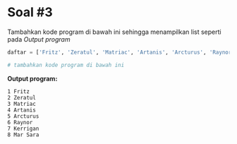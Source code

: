# Soal #3

Tambahkan kode program di bawah ini sehingga menampilkan list seperti pada _Output program_

```python
daftar = ['Fritz', 'Zeratul', 'Matriac', 'Artanis', 'Arcturus', 'Raynor', 'Kerrigan', 'Mar Sara']

# tambahkan kode program di bawah ini

```

**Output program:**
```
1 Fritz
2 Zeratul
3 Matriac
4 Artanis
5 Arcturus
6 Raynor
7 Kerrigan
8 Mar Sara
```